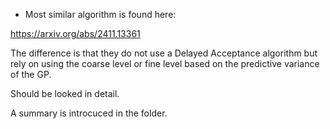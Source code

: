- Most similar algorithm is found here:

https://arxiv.org/abs/2411.13361

The difference is that they do not use a Delayed Acceptance algorithm but rely on using the coarse level or fine level based on the predictive variance of the GP.

Should be looked in detail.

A summary is introcuced in the folder.
